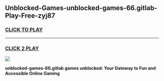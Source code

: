 
## Unblocked-Games-unblocked-games-66.gitlab-Play-Free-zyj87
<h3>
<a href="https://premium76.site?title=unblocked-games-66.gitlab&ref=23A">CLICK TO PLAY</a></h3>
<hr>

<h3>
<a href="https://premium76.site?title=unblocked-games-66.gitlab&ref=23A">CLICK 2 PLAY</a>
  
</h3>

<a href="https://premium76.site?title=unblocked-games-66.gitlab&ref=23A"><img src="https://clearcache.store/games.png"></a>


**unblocked-games-66.gitlab games unblocked: Your Gateway to Fun and Accessible Online Gaming**
